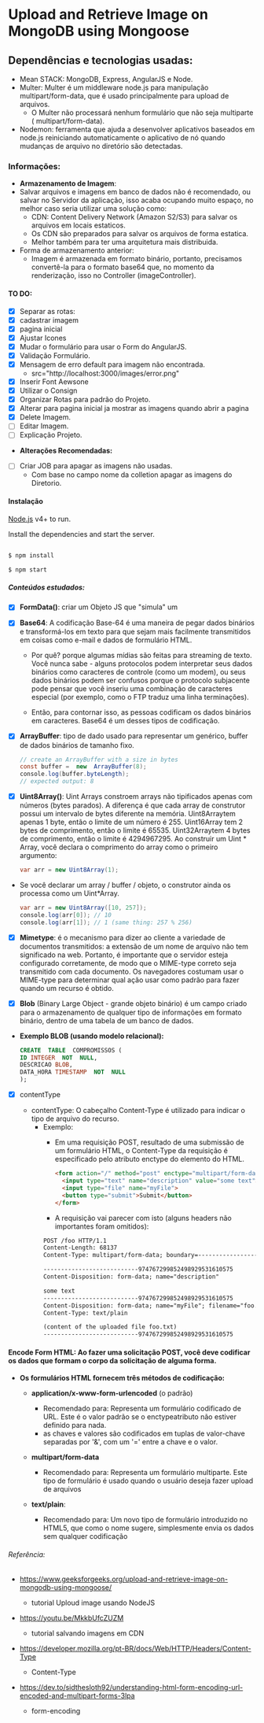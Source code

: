 # Upload and Retrieve Image on MongoDB using Mongoose

## Dependências e tecnologias usadas:

* Mean STACK: MongoDB, Express, AngularJS e Node.
* Multer:  Multer é um middleware node.js para manipulação multipart/form-data, que é usado principalmente para upload de arquivos. 
    -  O Multer não processará nenhum formulário que não seja multiparte ( multipart/form-data).
* Nodemon: ferramenta que ajuda a desenvolver aplicativos baseados em node.js reiniciando automaticamente o aplicativo de nó quando mudanças de arquivo no diretório são detectadas.

### Informações:
- **Armazenamento de Imagem**:
- Salvar arquivos e imagens em banco de dados não é recomendado, ou salvar no Servidor da aplicação, isso acaba ocupando muito espaço, no melhor caso seria utilizar uma solução como:
    - CDN: Content Delivery Network (Amazon S2/S3) para salvar os arquivos em locais estaticos.
    - Os CDN são preparados para salvar os arquivos de forma estatica.
    - Melhor também para ter uma arquitetura mais distribuida.
- Forma de armazenamento anterior:
    - Imagem é armazenada em formato binário, portanto, precisamos convertê-la para o formato base64 que, no momento da renderização, isso no Controller (imageController).

#### TO DO:

- [x] Separar as rotas:
- [x] cadastrar imagem
- [x] pagina inicial
- [x] Ajustar Icones
- [x] Mudar o formulário para usar o Form do AngularJS.
- [x] Validação Formulário.
- [x] Mensagem de erro default para imagem não encontrada.
    - src="http://localhost:3000/images/error.png" 
- [x] Inserir Font Aewsone
- [x] Utilizar o Consign
- [x] Organizar Rotas para padrão do Projeto.
- [x] Alterar para pagina inicial ja mostrar as imagens quando abrir a pagina
- [x] Delete Imagem.
- [ ] Editar Imagem.
- [ ] Explicação Projeto.

* **Alterações Recomendadas:**
- [ ] Criar JOB para apagar as imagens não usadas.
    - Com base no campo nome da colletion apagar as imagens do Diretorio.
#### Instalação

[Node.js](https://nodejs.org/) v4+ to run.

Install the dependencies and start the server.
```sh

$ npm install

$ npm start

```
##### Conteúdos estudados:

*  [x] **FormData()**: criar um Objeto JS que "simula" um <form>

* [x]  **Base64**: A codificação Base-64 é uma maneira de pegar dados binários e transformá-los em texto para que sejam mais facilmente transmitidos em coisas como e-mail e dados de formulário HTML.
    - Por quê? porque algumas mídias são feitas para streaming de texto. Você nunca sabe - alguns protocolos podem interpretar seus dados binários como caracteres de controle (como um modem), ou seus dados binários podem ser confusos porque o protocolo subjacente pode pensar que você inseriu uma combinação de caracteres especial (por exemplo, como o FTP traduz uma linha terminações).

    - Então, para contornar isso, as pessoas codificam os dados binários em caracteres. Base64 é um desses tipos de codificação.
 
 * [x] **ArrayBuffer**: tipo de dado usado para representar um genérico, buffer de dados binários de tamanho fixo.
    ```java script
    // create an ArrayBuffer with a size in bytes
    const buffer =  new  ArrayBuffer(8);
    console.log(buffer.byteLength);
    // expected output: 8
    ```
* [x] **Uint8Array()**: Uint  Arrays constroem arrays não tipificados apenas com números (bytes parados). A diferença é que cada array de construtor possui um intervalo de bytes diferente na memória. Uint8Arraytem apenas 1 byte, então o limite de um número é 255. Uint16Array tem 2 bytes de comprimento, então o limite é 65535. Uint32Arraytem 4 bytes de comprimento, então o limite é 4294967295.
Ao construir um Uint * Array, você declara o comprimento do array como o primeiro argumento:

    ```java script
    var arr = new Uint8Array(1);
    ```
- Se você declarar um array / buffer / objeto, o construtor ainda os processa como um Uint*Array.
    ```java script
    var arr = new Uint8Array([10, 257]);
    console.log(arr[0]); // 10
    console.log(arr[1]); // 1 (same thing: 257 % 256)
    ```
* [x] **Mimetype**: é o mecanismo para dizer ao cliente a variedade de documentos transmitidos: a extensão de um nome de arquivo não tem significado na web. Portanto, é importante que o servidor esteja configurado corretamente, de modo que o MIME-type correto seja transmitido com cada documento. Os navegadores costumam usar o MIME-type para determinar qual ação usar como padrão para fazer quando um recurso é obtido.
- [x] **Blob** (Binary Large Object - grande objeto binário) é um campo criado para o armazenamento de qualquer tipo de informações em formato binário, dentro de uma tabela de um banco de dados.
*  **Exemplo BLOB (usando modelo relacional):**

    ```SQL
    CREATE  TABLE  COMPROMISSOS (
    ID INTEGER  NOT  NULL,
    DESCRICAO BLOB,
    DATA_HORA TIMESTAMP  NOT  NULL
    );
    ```
     
- [x]  contentType 

    - contentType:  O cabeçalho Content-Type é utilizado para indicar o tipo de arquivo do recurso.
        - Exemplo:
            - Em uma requisição POST, resultado de uma submissão de um formulário HTML, o Content-Type da requisição é especificado pelo atributo enctype do elemento <form> do HTML.
        
                ```HTML
                <form action="/" method="post" enctype="multipart/form-data">
                  <input type="text" name="description" value="some text">
                  <input type="file" name="myFile">
                  <button type="submit">Submit</button>
                </form>
                ```
                
            - A requisição vai parecer com isto (alguns headers não importantes foram omitidos):
            ```HTML
            POST /foo HTTP/1.1
            Content-Length: 68137
            Content-Type: multipart/form-data; boundary=---------------------------974767299852498929531610575
            
            ---------------------------974767299852498929531610575
            Content-Disposition: form-data; name="description" 
            
            some text
            ---------------------------974767299852498929531610575
            Content-Disposition: form-data; name="myFile"; filename="foo.txt" 
            Content-Type: text/plain 
            
            (content of the uploaded file foo.txt)
            ---------------------------974767299852498929531610575
            ```


#### **Encode Form HTML**: Ao fazer uma solicitação POST, você deve codificar os dados que formam o corpo da solicitação de alguma forma.

-  **Os formulários HTML fornecem três métodos de codificação:**

    -  **application/x-www-form-urlencoded** (o padrão)
        - Recomendado para:  Representa um formulário codificado de URL. Este é o valor padrão se o enctypeatributo não estiver definido para nada.
        - as chaves e valores são codificados em tuplas de valor-chave separadas por '&', com um '='  entre a chave e o valor. 

    - **multipart/form-data**
        - Recomendado para: Representa um formulário multiparte. Este tipo de formulário é usado quando o usuário deseja fazer upload de arquivos

    - **text/plain**:
        - Recomendado para: Um novo tipo de formulário introduzido no HTML5, que como o nome sugere, simplesmente envia os dados sem qualquer codificação
        
  
###### Referência:

- https://www.geeksforgeeks.org/upload-and-retrieve-image-on-mongodb-using-mongoose/
    - tutorial Uploud image usando NodeJS

- https://youtu.be/MkkbUfcZUZM
    - tutorial salvando imagens em CDN

- https://developer.mozilla.org/pt-BR/docs/Web/HTTP/Headers/Content-Type
    -  Content-Type


- https://dev.to/sidthesloth92/understanding-html-form-encoding-url-encoded-and-multipart-forms-3lpa
    - form-encoding
